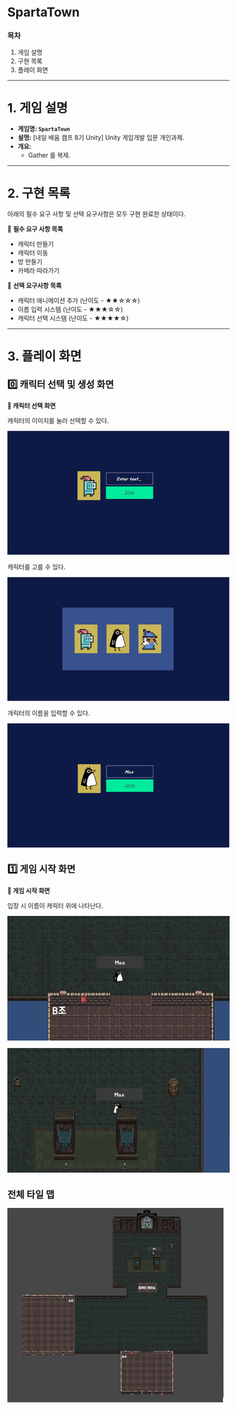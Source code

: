 # SpartaTown

### 목차

1. 게임 설명
2. 구현 목록
3. 플레이 화면

---

# 1. 게임 설명

- **게임명: `SpartaTown`**
- **설명:** [내일 배움 캠프 8기 Unity] Unity 게임개발 입문 개인과제.
- **개요:**
    - Gather 를 복제.

---

# 2. 구현 목록

아래의 필수 요구 사항 및 선택 요구사항은 모두 구현 완료한 상태이다.

🔽 **필수 요구 사항 목록**

- 캐릭터 만들기
- 캐릭터 이동
- 방 만들기
- 카메라 따라가기

🔽 **선택 요구사항 목록**

- 캐릭터 애니메이션 추가 (난이도 - ★★☆☆☆)
- 이름 입력 시스템 (난이도 - ★★★☆☆)
- 캐릭터 선택 시스템 (난이도 - ★★★★☆)

---

# 3. 플레이 화면

## 0️⃣ 캐릭터 선택 및 생성 화면

**🔽 캐릭터 선택 화면**

캐릭터의 이미지를 눌러 선택할 수 있다.

![StartScene1](/StartScene1.png)

캐릭터를 고를 수 있다.

![StartScene2](/StartScene2.png)

개릭터의 이름을 입력할 수 있다.

![StartScene3](/StartScene3.png)

## 1️⃣ 게임 시작 화면

**🔽 게임 시작 화면**

입장 시 이름이 캐릭터 위에 나타난다.

![MainScene1](/MainScene1.png)

![MainScene3](/MainScene2.png)

## 전체 타일 맵

![Map](/Map.png)
